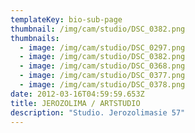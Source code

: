 ```yaml
---
templateKey: bio-sub-page
thumbnail: /img/cam/studio/DSC_0382.png
thumbnails:
  - image: /img/cam/studio/DSC_0297.png
  - image: /img/cam/studio/DSC_0382.png
  - image: /img/cam/studio/DSC_0368.png
  - image: /img/cam/studio/DSC_0377.png
  - image: /img/cam/studio/DSC_0378.png
date: 2012-03-16T04:59:59.653Z
title: JEROZOLIMA / ARTSTUDIO 
description: "Studio. Jerozolimasie 57"
---
```


